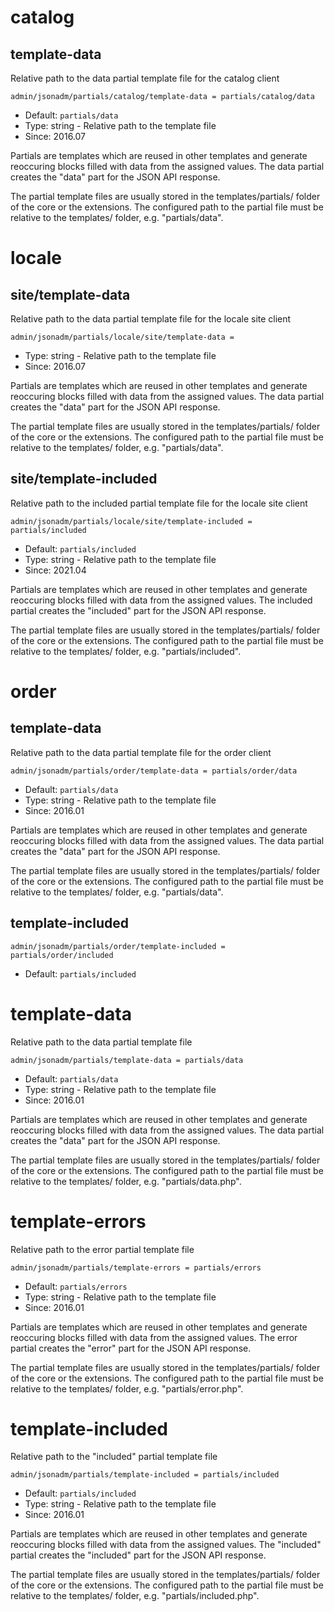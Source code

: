 
# catalog
## template-data

Relative path to the data partial template file for the catalog client

```
admin/jsonadm/partials/catalog/template-data = partials/catalog/data
```

* Default: `partials/data`
* Type: string - Relative path to the template file
* Since: 2016.07

Partials are templates which are reused in other templates and generate
reoccuring blocks filled with data from the assigned values. The data
partial creates the "data" part for the JSON API response.

The partial template files are usually stored in the templates/partials/ folder
of the core or the extensions. The configured path to the partial file must
be relative to the templates/ folder, e.g. "partials/data".


# locale
## site/template-data

Relative path to the data partial template file for the locale site  client

```
admin/jsonadm/partials/locale/site/template-data = 
```

* Type: string - Relative path to the template file
* Since: 2016.07

Partials are templates which are reused in other templates and generate
reoccuring blocks filled with data from the assigned values. The data
partial creates the "data" part for the JSON API response.

The partial template files are usually stored in the templates/partials/ folder
of the core or the extensions. The configured path to the partial file must
be relative to the templates/ folder, e.g. "partials/data".


## site/template-included

Relative path to the included partial template file for the locale site  client

```
admin/jsonadm/partials/locale/site/template-included = partials/included
```

* Default: `partials/included`
* Type: string - Relative path to the template file
* Since: 2021.04

Partials are templates which are reused in other templates and generate
reoccuring blocks filled with data from the assigned values. The included
partial creates the "included" part for the JSON API response.

The partial template files are usually stored in the templates/partials/ folder
of the core or the extensions. The configured path to the partial file must
be relative to the templates/ folder, e.g. "partials/included".


# order
## template-data

Relative path to the data partial template file for the order client

```
admin/jsonadm/partials/order/template-data = partials/order/data
```

* Default: `partials/data`
* Type: string - Relative path to the template file
* Since: 2016.01

Partials are templates which are reused in other templates and generate
reoccuring blocks filled with data from the assigned values. The data
partial creates the "data" part for the JSON API response.

The partial template files are usually stored in the templates/partials/ folder
of the core or the extensions. The configured path to the partial file must
be relative to the templates/ folder, e.g. "partials/data".


## template-included

```
admin/jsonadm/partials/order/template-included = partials/order/included
```

* Default: `partials/included`


# template-data

Relative path to the data partial template file

```
admin/jsonadm/partials/template-data = partials/data
```

* Default: `partials/data`
* Type: string - Relative path to the template file
* Since: 2016.01

Partials are templates which are reused in other templates and generate
reoccuring blocks filled with data from the assigned values. The data
partial creates the "data" part for the JSON API response.

The partial template files are usually stored in the templates/partials/ folder
of the core or the extensions. The configured path to the partial file must
be relative to the templates/ folder, e.g. "partials/data.php".


# template-errors

Relative path to the error partial template file

```
admin/jsonadm/partials/template-errors = partials/errors
```

* Default: `partials/errors`
* Type: string - Relative path to the template file
* Since: 2016.01

Partials are templates which are reused in other templates and generate
reoccuring blocks filled with data from the assigned values. The error
partial creates the "error" part for the JSON API response.

The partial template files are usually stored in the templates/partials/ folder
of the core or the extensions. The configured path to the partial file must
be relative to the templates/ folder, e.g. "partials/error.php".


# template-included

Relative path to the "included" partial template file

```
admin/jsonadm/partials/template-included = partials/included
```

* Default: `partials/included`
* Type: string - Relative path to the template file
* Since: 2016.01

Partials are templates which are reused in other templates and generate
reoccuring blocks filled with data from the assigned values. The "included"
partial creates the "included" part for the JSON API response.

The partial template files are usually stored in the templates/partials/ folder
of the core or the extensions. The configured path to the partial file must
be relative to the templates/ folder, e.g. "partials/included.php".
